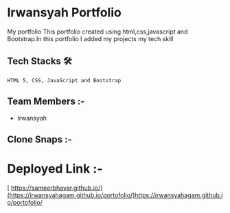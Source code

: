# Irwansyah Portfolio
<!-- IrwansyahPortfolio -->

My portfolio This portfolio  created using html,css,javascript and Bootstrap.In this portfolio I added my projects my tech skill
  
  ## Tech Stacks 🛠
    
    HTML 5, CSS, JavaScript and Bootstrap
    
  ## Team Members :-
  - Irwansyah
 
  
  ## Clone Snaps :- 

  
  
  # Deployed Link :-
   [ https://sameerbhavar.github.io/](https://irwansyahagam.github.io/portofolio/)https://irwansyahagam.github.io/portofolio/
    
  


